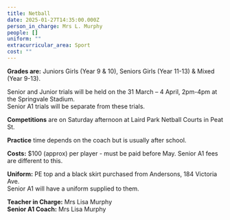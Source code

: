 ```yaml
---
title: Netball
date: 2025-01-27T14:35:00.000Z
person_in_charge: Mrs L. Murphy
people: []
uniform: ""
extracurricular_area: Sport
cost: ""
---
```

**Grades are:** Juniors Girls (Year 9 & 10), Seniors Girls (Year 11-13) & Mixed (Year 9-13).

Senior and Junior trials will be held on the 31 March – 4 April, 2pm-4pm at the Springvale Stadium.  
Senior A1 trials will be separate from these trials. 


**Competitions** are on Saturday afternoon at Laird Park Netball Courts in Peat St.

**Practice** time depends on the coach but is usually after school.

**Costs:** $100 (approx) per player - must be paid before May.   Senior A1 fees are different to this.

**Uniform:** PE top and a black skirt purchased from Andersons, 184 Victoria Ave.  
Senior A1 will have a uniform supplied to them.

 
**Teacher in Charge:** Mrs Lisa Murphy  
**Senior A1 Coach:** Mrs Lisa Murphy
